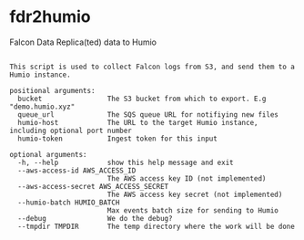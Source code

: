 # fdr2humio
Falcon Data Replica(ted) data to Humio

```usage: fdr2humio.py [-h] [--aws-access-id AWS_ACCESS_ID] [--aws-access-secret AWS_ACCESS_SECRET] [--humio-batch HUMIO_BATCH] [--debug] [--tmpdir TMPDIR] bucket queue_url humio-host humio-token

This script is used to collect Falcon logs from S3, and send them to a Humio instance.

positional arguments:
  bucket                The S3 bucket from which to export. E.g "demo.humio.xyz"
  queue_url             The SQS queue URL for notifiying new files
  humio-host            The URL to the target Humio instance, including optional port number
  humio-token           Ingest token for this input

optional arguments:
  -h, --help            show this help message and exit
  --aws-access-id AWS_ACCESS_ID
                        The AWS access key ID (not implemented)
  --aws-access-secret AWS_ACCESS_SECRET
                        The AWS access key secret (not implemented)
  --humio-batch HUMIO_BATCH
                        Max events batch size for sending to Humio
  --debug               We do the debug?
  --tmpdir TMPDIR       The temp directory where the work will be done

```